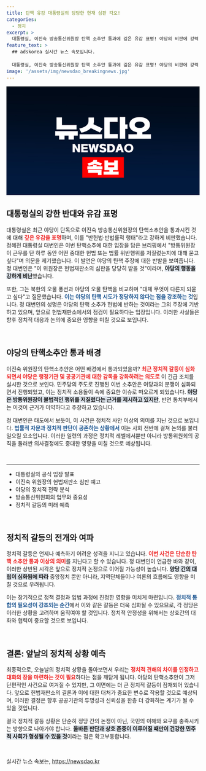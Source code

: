 ```yaml
---
title: 탄핵 유감 대통령실의 당당한 헌재 심판 각오!
categories:
  - 정치
excerpt: >
  대통령실, 이진숙 방송통신위원장 탄핵 소추안 통과에 깊은 유감 표명! 야당의 비판에 강력 반발하며 헌법재판소 심판을 예고했습니다. 과연 이 사태의 이면에는 어떤 진실이 숨겨져 있을까요?
feature_text: >
  ## adskorea 실시간 뉴스 속보입니다.

  대통령실, 이진숙 방송통신위원장 탄핵 소추안 통과에 깊은 유감 표명! 야당의 비판에 강력 반발하며 헌법재판소 심판을 예고했습니다. 과연 이 사태의 이면에는 어떤 진실이 숨겨져 있을까요?
image: '/assets/img/newsdao_breakingnews.jpg'
---
```


<p><img src="/assets/img/newsdao_breakingnews.jpg" alt="adskorea 속보" /></p>

<h2 data-ke-size="size26">대통령실의 강한 반대와 유감 표명</h2>

<p data-ke-size="size16">대통령실은 최근 야당이 단독으로 이진숙 방송통신위원장의 탄핵소추안을 통과시킨 것에 대해 <b><span style="color: #ee2323;">깊은 유감을 표명</span></b>하며, 이를 "반헌법·반법률적 행태"라고 강하게 비판했습니다. 정혜전 대통령실 대변인은 이번 탄핵소추에 대한 입장을 담은 브리핑에서 "방통위원장이 근무를 단 하루 동안 어떤 중대한 헌법 또는 법률 위반행위를 저질렀는지에 대해 묻고 싶다"며 의문을 제기했습니다. 이 발언은 야당의 탄핵 주장에 대한 반발을 보여줍니다. 정 대변인은 "이 위원장은 헌법재판소의 심판을 당당히 받을 것"이라며, <b><span style="background-color: #21538527;">야당의 행동을 강하게 비난</span></b>했습니다.</p>

<p data-ke-size="size16">또한, 그는 북한의 오물 풍선과 야당의 오물 탄핵을 비교하며 "대체 무엇이 다른지 되묻고 싶다"고 질문했습니다. <b><span style="color: #1a5490;">이는 야당의 탄핵 시도가 정당하지 않다는 점을 강조하는 것</span></b>입니다. 정 대변인의 성명은 야당의 탄핵 소추가 헌법에 반하는 것이라는 그의 주장에 기반하고 있으며, 앞으로 헌법재판소에서의 점검이 필요하다는 입장입니다. 이러한 사실들은 향후 정치적 대응과 논의에 중요한 영향을 미칠 것으로 보입니다.</p>

<p data-ke-size="size16">&nbsp;</p>

<h2 data-ke-size="size26">야당의 탄핵소추안 통과 배경</h2>

<p data-ke-size="size16">이진숙 위원장의 탄핵소추안은 어떤 배경에서 통과되었을까? <b><span style="color: #ee2323;">최근 정치적 갈등이 심화되면서 야당은 행정기관 및 공공기관에 대한 감독을 강화하려는 의도로</span></b> 이 긴급 조치를 실시한 것으로 보인다. 민주당의 주도로 진행된 이번 소추안은 여당과의 분쟁이 심화되면서 진행되었고, 이는 정치적 소용돌이 속에 중요한 이슈로 떠오르게 되었습니다. <b><span style="background-color: #21538527;">야당은 방통위원장이 불법적인 행위를 저질렀다는 근거를 제시하고 있지만</span></b>, 반면 통치부에서는 이것이 근거가 미약하다고 주장하고 있습니다.</p>

<p data-ke-size="size16">정 대변인은 태도에서 보듯이, 이 사건은 정치적 사안 이상의 의미를 지닌 것으로 보입니다. <b><span style="color: #1a5490;">법률적 자문과 정치적 판단이 공존하는 상황에서</span></b> 이는 사회 전반에 걸쳐 논의를 불러일으킬 요소입니다. 이러한 일련의 과정은 정치적 레벨에서뿐만 아니라 방통위원회의 공직을 둘러싼 의사결정에도 중대한 영향을 미칠 것으로 예상됩니다.</p>

<p data-ke-size="size16">&nbsp;</p>

<hr>

<ul>
<li>대통령실의 공식 입장 발표</li>
<li>이진숙 위원장의 헌법재판소 심판 예고</li>
<li>야당의 정치적 전략 분석</li>
<li>방송통신위원회의 업무와 중요성</li>
<li>정치적 갈등의 미래 예측</li>
</ul>

<p data-ke-size="size16">&nbsp;</p>

<h2 data-ke-size="size26">정치적 갈등의 전개와 여파</h2>

<p data-ke-size="size16">정치적 갈등은 언제나 예측하기 어려운 성격을 지니고 있습니다. <b><span style="color: #ee2323;">이번 사건은 단순한 탄핵 소추안 통과 이상의 의미</span></b>를 지닌다고 할 수 있습니다. 정 대변인이 언급한 바와 같이, 이러한 상반된 시각은 앞으로 정치적 논쟁으로 이어질 가능성이 높습니다. <b><span style="background-color: #21538527;">양당 간의 대립이 심화됨에 따라</span></b> 중앙정치 뿐만 아니라, 지역단체들이나 여론의 흐름에도 영향을 미칠 것으로 우려됩니다.</p>

<p data-ke-size="size16">이는 장기적으로 정책 결정과 입법 과정에 진정한 영향을 미치게 마련입니다. <b><span style="color: #1a5490;">정치적 통합의 필요성이 강조되는 순간</span></b>에서 이와 같은 갈등은 더욱 심화될 수 있으므로, 각 정당은 이러한 상황을 고려하며 움직여야 할 것입니다. 정치적 안정성을 위해서는 상호간의 대화와 협력이 중요할 것으로 보입니다.</p>

<p data-ke-size="size16">&nbsp;</p>

<h2 data-ke-size="size26">결론: 앞날의 정치적 상황 예측</h2>

<p data-ke-size="size16">최종적으로, 오늘날의 정치적 상황을 돌아보면서 우리는 <b><span style="color: #ee2323;">정치적 견해의 차이를 인정하고 대화의 장을 마련하는 것이 필요</span></b>하다는 점을 깨닫게 됩니다. 야당의 탄핵소추안이 그저 단편적인 사건으로 여겨질 수 있지만, 그 이면에는 더 큰 정치적 갈등이 잠재되어 있습니다. 앞으로 헌법재판소의 결론과 이에 대한 대처가 중요한 변수로 작용할 것으로 예상되며, 이러한 결정은 향후 공공기관의 투명성과 신뢰성을 한층 더 강화하는 계기가 될 수 있을 것입니다.</p>

<p data-ke-size="size16">결국 정치적 갈등 상황은 단순히 정당 간의 논쟁이 아닌, 국민의 이해와 요구를 충족시키는 방향으로 나아가야 합니다. <b><span style="background-color: #21538527;">올바른 판단과 상호 존중이 이루어질 때만이 건강한 민주적 사회가 형성될 수 있을 것</span></b>이라는 점은 확고부동합니다. </p>

<p data-ke-size="size16">&nbsp;</p>
실시간 뉴스 속보는, <a href="https://newsdao.kr" rel="dofollow">https://newsdao.kr</a>


